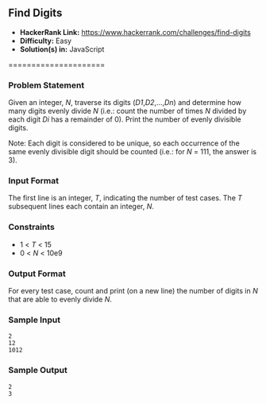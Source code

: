## Find Digits

* __HackerRank Link:__ https://www.hackerrank.com/challenges/find-digits
* __Difficulty:__ Easy
* __Solution(s) in:__ JavaScript

=====================

### Problem Statement

Given an integer, _N_, traverse its digits (_D1_,_D2_,...,_Dn_) and determine how many digits evenly divide _N_ (i.e.: count the number of times _N_ divided by each digit _Di_ has a remainder of 0). Print the number of evenly divisible digits.

Note: Each digit is considered to be unique, so each occurrence of the same evenly divisible digit should be counted (i.e.: for _N_ = 111, the answer is 3).

### Input Format

The first line is an integer, _T_, indicating the number of test cases. 
The _T_ subsequent lines each contain an integer, _N_.

### Constraints

* 1 < _T_ < 15
* 0 < _N_ < 10e9

### Output Format

For every test case, count and print (on a new line) the number of digits in _N_ that are able to evenly divide _N_.

### Sample Input

```
2
12
1012
```

### Sample Output

```
2
3
```